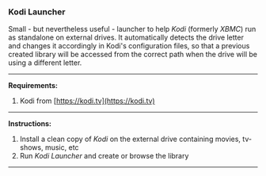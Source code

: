 ### Kodi Launcher

Small - but nevertheless useful - launcher to help *Kodi* (formerly *XBMC*) run as standalone on external drives. It automatically detects the drive letter and changes it accordingly in Kodi's configuration files, so that a previous created library will be accessed from the correct path when the drive will be using a different letter.

------

**Requirements:**

1. Kodi from [https://kodi.tv](https://kodi.tv)

------

**Instructions:**

1. Install a clean copy of *Kodi* on the external drive containing movies, tv-shows, music, etc
2. Run *Kodi Launcher* and create or browse the library

------

